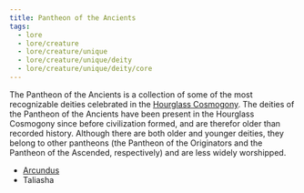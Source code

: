 ```yaml
---
title: Pantheon of the Ancients
tags:
  - lore
  - lore/creature
  - lore/creature/unique
  - lore/creature/unique/deity
  - lore/creature/unique/deity/core
---
```


The Pantheon of the Ancients is a collection of some of the most recognizable deities celebrated in the [Hourglass Cosmogony](../../../../place/plane/index.md). The deities of the Pantheon of the Ancients have been present in the Hourglass Cosmogony since before civilization formed, and are therefor older than recorded history. Although there are both older and younger deities, they belong to other pantheons (the Pantheon of the Originators and the Pantheon of the Ascended, respectively) and are less widely worshipped.

- [Arcundus](arcundus.md)
- Taliasha
